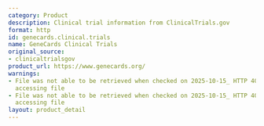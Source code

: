 ```yaml
---
category: Product
description: Clinical trial information from ClinicalTrials.gov
format: http
id: genecards.clinical.trials
name: GeneCards Clinical Trials
original_source:
- clinicaltrialsgov
product_url: https://www.genecards.org/
warnings:
- File was not able to be retrieved when checked on 2025-10-15_ HTTP 403 error when
  accessing file
- File was not able to be retrieved when checked on 2025-10-15_ HTTP 403 error when
  accessing file
layout: product_detail
---
```

